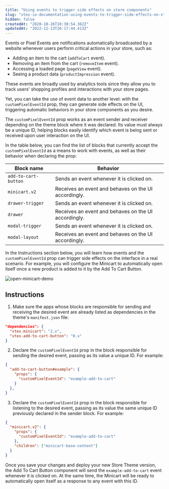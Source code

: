 ```yaml
---
title: "Using events to trigger side effects on store components"
slug: "vtex-io-documentation-using-events-to-trigger-side-effects-on-store-components"
hidden: false
createdAt: "2020-10-26T10:30:54.362Z"
updatedAt: "2022-12-13T20:17:44.413Z"
---
```


Events or Pixel Events are notifications automatically broadcasted by a website whenever users perform critical actions in your store, such as:

- Adding an item to the cart (`addToCart` event).
- Removing an item from the cart (`removeItem` event).
- Accessing a loaded page (`pageView` event).
- Seeing a product data (`productImpression` event).

These events are broadly used by analytics tools since they allow you to track users' shopping profiles and interactions with your store pages.

Yet, you can take the use of event data to another level: with the `customPixelEventId` prop, they can generate side effects on the UI, triggering automatic behaviors in your store components as you desire.

The `customPixelEventId` prop works as an event sender and receiver depending on the theme block where it was declared. Its value must always be a unique ID, helping blocks easily identify which event is being sent or received upon user interaction on the UI.

In the table below, you can find the list of blocks that currently accept the `customPixelEventId` as a means to work with events, as well as their behavior when declaring the prop:

| Block name           | Behavior                                            |
| -------------------- | --------------------------------------------------- |
| `add-to-cart-button` | Sends an event whenever it is clicked on.           |
| `minicart.v2`        | Receives an event and behaves on the UI accordingly. |
| `drawer-trigger`     | Sends an event whenever it is clicked on.           |
| `drawer`             | Receives an event and behaves on the UI accordingly. |
| `modal-trigger`      | Sends an event whenever it is clicked on.           |
| `modal-layout`       | Receives an event and behaves on the UI accordingly. |

In the Instructions section below, you will learn how events and the `customPixelEventId` prop can trigger side effects on the interface in a real scenario. For example, you will configure the Minicart to automatically open itself once a new product is added to it by the Add To Cart Button.

![open-minicart-demo](https://cdn.jsdelivr.net/gh/vtexdocs/dev-portal-content@main/images/vtex-io-documentation-using-events-to-trigger-side-effects-on-store-components-0.gif)

## Instructions

1. Make sure the apps whose blocks are responsible for sending and receiving the desired event are already listed as dependencies in the theme's `manifest.json` file:

  ```json
  "dependencies": {
    "vtex.minicart": "2.x",
    "vtex.add-to-cart-button": "0.x"
  }
  ```

2. Declare the `customPixelEventId` prop in the block responsible for sending the desired event, passing as its value a unique ID. For example:

  ```json
  {
    "add-to-cart-button#example": {
      "props": {
        "customPixelEventId": "example-add-to-cart"
      }
    },
  }
  ```

3. Declare the `customPixelEventId` prop in the block responsible for listening to the desired event, passing as its value the same unique ID previously declared in the sender block. For example:

  ```json
  {
    "minicart.v2": {
      "props": {
        "customPixelEventId": "example-add-to-cart"
      },
      "children": ["minicart-base-content"]
    }
  }
  ```

Once you save your changes and deploy your new Store Theme version, the Add To Cart Button component will send the `example-add-to-cart` event whenever it is clicked on. At the same time, the Minicart will be ready to automatically open itself as a response to any event with this ID.
